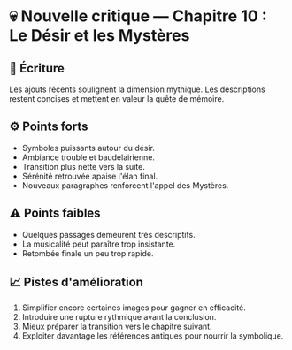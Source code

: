 # 💀 Nouvelle critique — Chapitre 10 : Le Désir et les Mystères

## 🧠 Écriture
Les ajouts récents soulignent la dimension mythique. Les descriptions restent concises et mettent en valeur la quête de mémoire.

## ⚙️ Points forts
- Symboles puissants autour du désir.
- Ambiance trouble et baudelairienne.
- Transition plus nette vers la suite.
- Sérénité retrouvée apaise l'élan final.
- Nouveaux paragraphes renforcent l'appel des Mystères.

## ⚠️ Points faibles
- Quelques passages demeurent très descriptifs.
- La musicalité peut paraître trop insistante.
- Retombée finale un peu trop rapide.

## 📈 Pistes d'amélioration
1. Simplifier encore certaines images pour gagner en efficacité.
2. Introduire une rupture rythmique avant la conclusion.
3. Mieux préparer la transition vers le chapitre suivant.
4. Exploiter davantage les références antiques pour nourrir la symbolique.
